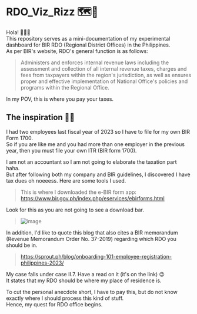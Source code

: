 # RDO_Viz_Rizz 🗺️🍰
Hola! 👋🙋‍♀️ <br>
This repository serves as a mini-documentation of my experimental dashboard for BIR RDO (Regional District Offices) in the Philippines. <br>
As per BIR's website, RDO's general function is as follows: 

> Administers and enforces internal revenue laws including the assessment and collection of all internal revenue taxes, charges and fees from taxpayers within the region's jurisdiction, as well as ensures proper and effective implementation of National Office's policies and programs within the Regional Office.

In my POV, this is where you pay your taxes.

## The inspiration 🌈🌈
I had two employees last fiscal year of 2023 so I have to file for my own BIR Form 1700. <br>
So if you are like me and you had more than one employer in the previous year, then you must file your own ITR (BIR form 1700). <br>

I am not an accountant so I am not going to elaborate the taxation part haha. <br>
But after following both my company and BIR guidelines, I discovered I have tax dues oh noeeess. Here are some tools I used. <br>
> This is where I downloaded the e-BIR form app: https://www.bir.gov.ph/index.php/eservices/ebirforms.html <br>

Look for this as you are not going to see a download bar. <br>
> ![image](https://github.com/digitalenggph/RDO_PowerBI/assets/101250873/ee8c5651-ee3f-4e3a-855e-d92054000166)

In addition, I'd like to quote this blog that also cites a BIR memorandum (Revenue Memorandum Order No. 37-2019) regarding which RDO you should be in.
> https://sprout.ph/blog/onboarding-101-employee-registration-philippines-2023/

My case falls under case II.7. Have a read on it (it's on the link) 😉 <br>
It states that my RDO should be where my place of residence is. <br>

To cut the personal anecdote short, I have to pay this, but do not know exactly where I should process this kind of stuff. <br>
Hence, my quest for RDO office begins. <br>

## 


